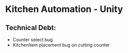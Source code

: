 # Kitchen Automation - Unity

## Technical Debt:
- Counter select bug
- KitchenItem placement bug on cutting counter 

